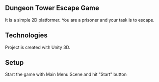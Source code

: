 ## Dungeon Tower Escape Game
It is a simple 2D platformer. You are a prisoner and your task is to escape.

## Technologies
Project is created with Unity 3D.

## Setup
Start the game with Main Menu Scene and hit "Start" button
